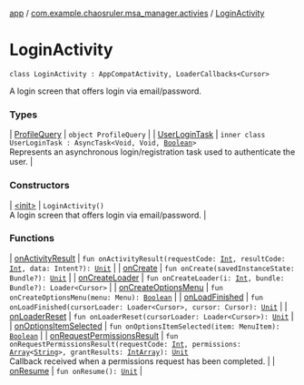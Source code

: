 [app](../../index.md) / [com.example.chaosruler.msa_manager.activies](../index.md) / [LoginActivity](.)

# LoginActivity

`class LoginActivity : AppCompatActivity, LoaderCallbacks<Cursor>`

A login screen that offers login via email/password.

### Types

| [ProfileQuery](-profile-query/index.md) | `object ProfileQuery` |
| [UserLoginTask](-user-login-task/index.md) | `inner class UserLoginTask : AsyncTask<Void, Void, `[`Boolean`](https://kotlinlang.org/api/latest/jvm/stdlib/kotlin/-boolean/index.html)`>`<br>Represents an asynchronous login/registration task used to authenticate the user. |

### Constructors

| [&lt;init&gt;](-init-.md) | `LoginActivity()`<br>A login screen that offers login via email/password. |

### Functions

| [onActivityResult](on-activity-result.md) | `fun onActivityResult(requestCode: `[`Int`](https://kotlinlang.org/api/latest/jvm/stdlib/kotlin/-int/index.html)`, resultCode: `[`Int`](https://kotlinlang.org/api/latest/jvm/stdlib/kotlin/-int/index.html)`, data: Intent?): `[`Unit`](https://kotlinlang.org/api/latest/jvm/stdlib/kotlin/-unit/index.html) |
| [onCreate](on-create.md) | `fun onCreate(savedInstanceState: Bundle?): `[`Unit`](https://kotlinlang.org/api/latest/jvm/stdlib/kotlin/-unit/index.html) |
| [onCreateLoader](on-create-loader.md) | `fun onCreateLoader(i: `[`Int`](https://kotlinlang.org/api/latest/jvm/stdlib/kotlin/-int/index.html)`, bundle: Bundle?): Loader<Cursor>` |
| [onCreateOptionsMenu](on-create-options-menu.md) | `fun onCreateOptionsMenu(menu: Menu): `[`Boolean`](https://kotlinlang.org/api/latest/jvm/stdlib/kotlin/-boolean/index.html) |
| [onLoadFinished](on-load-finished.md) | `fun onLoadFinished(cursorLoader: Loader<Cursor>, cursor: Cursor): `[`Unit`](https://kotlinlang.org/api/latest/jvm/stdlib/kotlin/-unit/index.html) |
| [onLoaderReset](on-loader-reset.md) | `fun onLoaderReset(cursorLoader: Loader<Cursor>): `[`Unit`](https://kotlinlang.org/api/latest/jvm/stdlib/kotlin/-unit/index.html) |
| [onOptionsItemSelected](on-options-item-selected.md) | `fun onOptionsItemSelected(item: MenuItem): `[`Boolean`](https://kotlinlang.org/api/latest/jvm/stdlib/kotlin/-boolean/index.html) |
| [onRequestPermissionsResult](on-request-permissions-result.md) | `fun onRequestPermissionsResult(requestCode: `[`Int`](https://kotlinlang.org/api/latest/jvm/stdlib/kotlin/-int/index.html)`, permissions: `[`Array`](https://kotlinlang.org/api/latest/jvm/stdlib/kotlin/-array/index.html)`<`[`String`](https://kotlinlang.org/api/latest/jvm/stdlib/kotlin/-string/index.html)`>, grantResults: `[`IntArray`](https://kotlinlang.org/api/latest/jvm/stdlib/kotlin/-int-array/index.html)`): `[`Unit`](https://kotlinlang.org/api/latest/jvm/stdlib/kotlin/-unit/index.html)<br>Callback received when a permissions request has been completed. |
| [onResume](on-resume.md) | `fun onResume(): `[`Unit`](https://kotlinlang.org/api/latest/jvm/stdlib/kotlin/-unit/index.html) |

